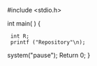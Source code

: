 #include <stdio.h>

int main( ) {
      
     int R;
     printf ("Repository"\n);
     
system("pause");
Return 0;
}
